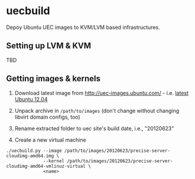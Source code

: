 # uecbuild

Depoy Ubuntu UEC images to KVM/LVM based infrastructures.

## Setting up LVM & KVM

TBD

## Getting images & kernels

1. Download latest image from http://uec-images.ubuntu.com/ - i.e.
   [latest Ubuntu 12.04](http://uec-images.ubuntu.com/precise/current/precise-server-cloudimg-amd64.tar.gz)

2. Unpack archive in `/path/to/images` (don't change without changing libvirt domain configs, too)

3. Rename extracted folder to uec site's build date, i.e., "20120623"

4. Create a new virtual machine

~~~
./uecbuild.py --image /path/to/images/20120623/precise-server-cloudimg-amd64.img \
              --kernel /path/to/images/20120623/precise-server-cloudimg-amd64-vmlinuz-virtual \
              <name>
~~~
